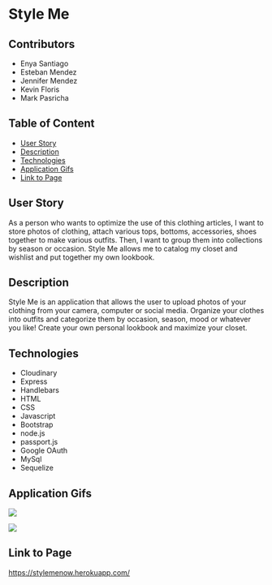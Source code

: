 # Style Me

## Contributors

* Enya Santiago
* Esteban Mendez
* Jennifer Mendez
* Kevin Floris
* Mark Pasricha

## Table of Content

* [User Story](#user-story)
* [Description](#description)
* [Technologies](#technologies)
* [Application Gifs](#app-gifs)
* [Link to Page](#link-to-page)

## User Story

As a person who wants to optimize the use of this clothing articles, I want to store photos of clothing, attach various tops, bottoms, accessories, shoes together to make various outfits. Then, I want to group them into collections by season or occasion. Style Me allows me to catalog my closet and wishlist and put together my own lookbook. 

## Description

Style Me is an application that allows the user to upload photos of your clothing from your camera, computer or social media. Organize your clothes into outfits and categorize them by occasion, season, mood or whatever you like! Create your own personal lookbook and maximize your closet.

## Technologies

* Cloudinary
* Express
* Handlebars
* HTML
* CSS
* Javascript
* Bootstrap
* node.js
* passport.js
* Google OAuth
* MySql
* Sequelize

## Application Gifs

![](Style-Me.gif)

![](StyleMemobile.gif)

## Link to Page

<https://stylemenow.herokuapp.com/>


 